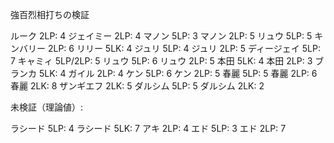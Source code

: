 強百烈相打ちの検証

ルーク 2LP: 4
ジェイミー 2LP: 4
マノン 5LP: 3
マノン 2LP: 5
リュウ 5LP: 5
キンバリー 2LP: 6
リリー 5LK: 4
ジュリ 5LP: 4
ジュリ 2LP: 5
ディージェイ 5LP: 7
キャミィ 5LP/2LP: 5
リュウ 5LP: 6
リュウ 2LP: 5
本田 5LK: 4
本田 2LP: 3
ブランカ 5LK: 4
ガイル 2LP: 4
ケン 5LP: 6
ケン 2LP: 5
春麗 5LP: 5
春麗 2LP: 6
春麗 2LK: 8
ザンギエフ 2LK: 5
ダルシム 5LP: 5
ダルシム 2LK: 2

未検証（理論値）:

ラシード 5LP: 4
ラシード 5LK: 7
アキ 2LP: 4
エド 5LP: 3
エド 2LP: 7
